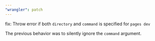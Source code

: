 ```yaml
---
"wrangler": patch
---
```


fix: Throw error if both `directory` and `command` is specified for `pages dev`

The previous behavior was to silently ignore the `command` argument.
